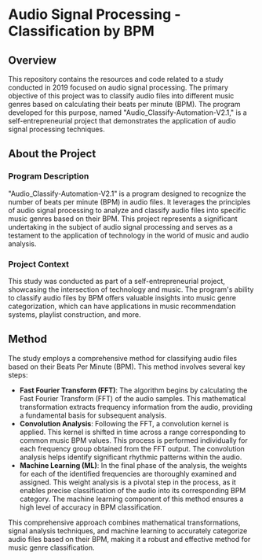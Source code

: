 # Audio Signal Processing - Classification by BPM

## Overview

This repository contains the resources and code related to a study conducted in 2019 focused on audio signal processing. The primary objective of this project was to classify audio files into different music genres based on calculating their beats per minute (BPM). The program developed for this purpose, named "Audio_Classify-Automation-V2.1," is a self-entrepreneurial project that demonstrates the application of audio signal processing techniques.

## About the Project

### Program Description

"Audio_Classify-Automation-V2.1" is a program designed to recognize the number of beats per minute (BPM) in audio files. It leverages the principles of audio signal processing to analyze and classify audio files into specific music genres based on their BPM. This project represents a significant undertaking in the subject of audio signal processing and serves as a testament to the application of technology in the world of music and audio analysis.

### Project Context

This study was conducted as part of a self-entrepreneurial project, showcasing the intersection of technology and music. The program's ability to classify audio files by BPM offers valuable insights into music genre categorization, which can have applications in music recommendation systems, playlist construction, and more.

## Method

The study employs a comprehensive method for classifying audio files based on their Beats Per Minute (BPM). This method involves several key steps:
- **Fast Fourier Transform (FFT)**: The algorithm begins by calculating the Fast Fourier Transform (FFT) of the audio samples. This mathematical transformation extracts frequency information from the audio, providing a fundamental basis for subsequent analysis.
- **Convolution Analysis**: Following the FFT, a convolution kernel is applied. This kernel is shifted in time across a range corresponding to common music BPM values. This process is performed individually for each frequency group obtained from the FFT output. The convolution analysis helps identify significant rhythmic patterns within the audio.
- **Machine Learning (ML)**: In the final phase of the analysis, the weights for each of the identified frequencies are thoroughly examined and assigned. This weight analysis is a pivotal step in the process, as it enables precise classification of the audio into its corresponding BPM category. The machine learning component of this method ensures a high level of accuracy in BPM classification.

This comprehensive approach combines mathematical transformations, signal analysis techniques, and machine learning to accurately categorize audio files based on their BPM, making it a robust and effective method for music genre classification.
